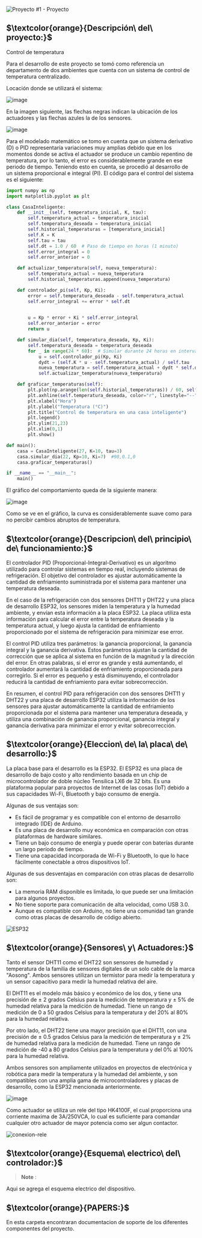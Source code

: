 ![Proyecto #1 - Proyecto](https://user-images.githubusercontent.com/46485082/231865472-c5512f07-7ed4-4264-a168-755b2fdeed73.png)



## $\textcolor{orange}{Descripción\ del\ proyecto:}$

Control de temperatura

Para el desarrollo de este proyecto se tomó como referencia un departamento de dos ambientes que cuenta con un sistema de control de temperatura centralizado.

Locación donde se utilizará el sistema:

![image](https://user-images.githubusercontent.com/46485082/232330151-95e00975-c406-459d-9b26-b272c60c4625.png)

En la imagen siguiente, las flechas negras indican la ubicación de los actuadores y las flechas azules la de los sensores.

![image](https://user-images.githubusercontent.com/46485082/235246291-2ebb14f0-7052-40ea-b790-83b55cadb9e6.png)



Para el modelado matemático se tomo en cuenta que un sistema derivativo (D) o PID representaría variaciones muy amplias debido que en los momentos donde se activa el actuador se produce un cambio repentino de temperatura, por lo tanto, el error es considerablemente grande en ese periodo de tiempo. Teniendo esto en cuenta, se procedió al desarrollo de un sistema proporcional e integral (PI). El código para el control del sistema es el siguiente:


```python
import numpy as np
import matplotlib.pyplot as plt

class CasaInteligente:
    def __init__(self, temperatura_inicial, K, tau):
        self.temperatura_actual = temperatura_inicial
        self.temperatura_deseada = temperatura_inicial
        self.historial_temperaturas = [temperatura_inicial]
        self.K = K
        self.tau = tau
        self.dt = 1.0 / 60  # Paso de tiempo en horas (1 minuto)
        self.error_integral = 0
        self.error_anterior = 0

    def actualizar_temperatura(self, nueva_temperatura):
        self.temperatura_actual = nueva_temperatura
        self.historial_temperaturas.append(nueva_temperatura)

    def controlador_pi(self, Kp, Ki):
        error = self.temperatura_deseada - self.temperatura_actual
        self.error_integral += error * self.dt
     

        u = Kp * error + Ki * self.error_integral
        self.error_anterior = error
        return u

    def simular_dia(self, temperatura_deseada, Kp, Ki):
        self.temperatura_deseada = temperatura_deseada
        for _ in range(24 * 60):  # Simular durante 24 horas en intervalos de 1 minuto
            u = self.controlador_pi(Kp, Ki)
            dydt = (self.K * u - self.temperatura_actual) / self.tau
            nueva_temperatura = self.temperatura_actual + dydt * self.dt
            self.actualizar_temperatura(nueva_temperatura)

    def graficar_temperaturas(self):
        plt.plot(np.arange(len(self.historial_temperaturas)) / 60, self.historial_temperaturas, label="Temperatura")
        plt.axhline(self.temperatura_deseada, color="r", linestyle="--", label="Temperatura deseada")
        plt.xlabel("Hora")
        plt.ylabel("Temperatura (°C)")
        plt.title("Control de temperatura en una casa inteligente")
        plt.legend()
        plt.ylim(21,23)
        plt.xlim(0,1)
        plt.show()

def main():
    casa = CasaInteligente(27, K=10, tau=3)
    casa.simular_dia(22, Kp=10, Ki=7)  #90,0.1,0
    casa.graficar_temperaturas()

if __name__ == "__main__":
    main()


```

El gráfico del comportamiento queda de la siguiente manera:

![image](https://user-images.githubusercontent.com/46485082/232332772-fda8ed1e-7f97-4ae8-a67e-85b9c0308c31.png)


Como se ve en el gráfico, la curva es considerablemente suave como para no percibir cambios abruptos de temperatura.



## $\textcolor{orange}{Descripcion\ del\ principio\ de\ funcionamiento:}$

El controlador PID (Proporcional-Integral-Derivativo) es un algoritmo utilizado para controlar sistemas en tiempo real, incluyendo sistemas de refrigeración. El objetivo del controlador es ajustar automáticamente la cantidad de enfriamiento suministrada por el sistema para mantener una temperatura deseada.

En el caso de la refrigeración con dos sensores DHT11 y DHT22 y una placa de desarrollo ESP32, los sensores miden la temperatura y la humedad ambiente, y envían esta información a la placa ESP32. La placa utiliza esta información para calcular el error entre la temperatura deseada y la temperatura actual, y luego ajusta la cantidad de enfriamiento proporcionado por el sistema de refrigeración para minimizar ese error.

El control PID utiliza tres parámetros: la ganancia proporcional, la ganancia integral y la ganancia derivativa. Estos parámetros ajustan la cantidad de corrección que se aplica al sistema en función de la magnitud y la dirección del error. En otras palabras, si el error es grande y está aumentando, el controlador aumentará la cantidad de enfriamiento proporcionada para corregirlo. Si el error es pequeño y está disminuyendo, el controlador reducirá la cantidad de enfriamiento para evitar sobrecorrección.

En resumen, el control PID para refrigeración con dos sensores DHT11 y DHT22 y una placa de desarrollo ESP32 utiliza la información de los sensores para ajustar automáticamente la cantidad de enfriamiento proporcionada por el sistema para mantener una temperatura deseada, y utiliza una combinación de ganancia proporcional, ganancia integral y ganancia derivativa para minimizar el error y evitar sobrecorrección.



## $\textcolor{orange}{Eleccion\ de\ la\ placa\ de\ desarrollo:}$

La placa base para el desarrollo es la ESP32.
El ESP32 es una placa de desarrollo de bajo costo y alto rendimiento basada en un chip de microcontrolador de doble núcleo Tensilica LX6 de 32 bits.
Es una plataforma popular para proyectos de Internet de las cosas (IoT) debido a sus capacidades Wi-Fi, Bluetooth y bajo consumo de energía.


Algunas de sus ventajas son:

* Es fácil de programar y es compatible con el entorno de desarrollo integrado (IDE) de Arduino.
* Es una placa de desarrollo muy económica en comparación con otras plataformas de hardware similares.
* Tiene un bajo consumo de energía y puede operar con baterías durante un largo período de tiempo.
* Tiene una capacidad incorporada de Wi-Fi y Bluetooth, lo que lo hace fácilmente conectable a otros dispositivos IoT.

Algunas de sus desventajas en comparación con otras placas de desarrollo son:

* La memoria RAM disponible es limitada, lo que puede ser una limitación para algunos proyectos.
* No tiene soporte para comunicación de alta velocidad, como USB 3.0.
* Aunque es compatible con Arduino, no tiene una comunidad tan grande como otras placas de desarrollo de código abierto.


![ESP32](https://user-images.githubusercontent.com/46485082/232334510-c55dec8f-d9e6-456f-92dc-0de1c38f7594.png)


## $\textcolor{orange}{Sensores\ y\ Actuadores:}$

Tanto el sensor DHT11 como el DHT22 son sensores de humedad y temperatura de la familia de sensores digitales de un solo cable de la marca "Aosong". Ambos sensores utilizan un termistor para medir la temperatura y un sensor capacitivo para medir la humedad relativa del aire.

El DHT11 es el modelo más básico y económico de los dos, y tiene una precisión de ± 2 grados Celsius para la medición de temperatura y ± 5% de humedad relativa para la medición de humedad. Tiene un rango de medición de 0 a 50 grados Celsius para la temperatura y del 20% al 80% para la humedad relativa.

Por otro lado, el DHT22 tiene una mayor precisión que el DHT11, con una precisión de ± 0.5 grados Celsius para la medición de temperatura y ± 2% de humedad relativa para la medición de humedad. Tiene un rango de medición de -40 a 80 grados Celsius para la temperatura y del 0% al 100% para la humedad relativa.

Ambos sensores son ampliamente utilizados en proyectos de electrónica y robótica para medir la temperatura y la humedad del ambiente, y son compatibles con una amplia gama de microcontroladores y placas de desarrollo, como la ESP32 mencionada anteriormente.

![image](https://user-images.githubusercontent.com/46485082/233860876-b120d3d3-ec9e-474c-adc5-ccb7ecfc0a25.png)

Como actuador se utiliza un rele del tipo HK4100F, el cual proporciona una corriente maxima de 3A/250VCA, lo cual es suficiente para comandar cualquier otro actuador de mayor potencia como ser algun contactor.


![conexion-rele](https://user-images.githubusercontent.com/46485082/233861167-1db9fb50-9c41-4def-a076-9b08ac166d65.png)


## $\textcolor{orange}{Esquema\ electrico\ del\ controlador:}$

> __Note__ :

Aqui se agrega  el esquema electrico del dispositivo.


## $\textcolor{orange}{PAPERS:}$


En esta carpeta encontraran documentacion de soporte de los diferentes componentes del proyecto.
